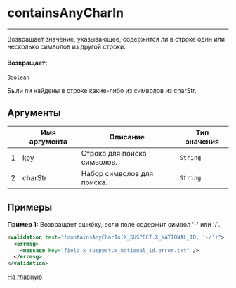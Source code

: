 # containsAnyCharIn

---

Возвращает значение, указывающее, содержится ли в строке один или несколько символов из другой строки.

#### Возвращает:

`Boolean`

Были ли найдены в строке какие-либо из символов из charStr.

## Аргументы

|  | Имя аргумента | Описание | Тип значения |
| --- | --- | --- | --- |
| 1 | key | Строка для поиска символов. | `String` |
| 2 | charStr | Набор символов для поиска. | `String` |

## Примеры

**Пример 1:** Возвращает ошибку, если поле содержит символ '-' или '/'.
```xml
<validation test="!containsAnyCharIn(X_SUSPECT.X_NATIONAL_ID, '-/')">
  <errmsg>
    <message key="field.x_suspect.x_national_id.error.txt" />
  </errmsg>
</validation>
```



[На главную](./ecmfunctions/)
